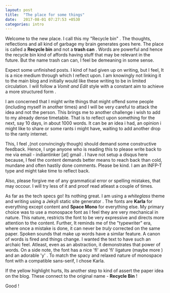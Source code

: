 ```yaml
---
layout: post
title:  "The place for some things"
date:   2017-08-01 07:27:53 +0530
categories: intro
---
```


Welcome to the new place. I call this my "Recycle bin" . The thoughts, reflections and all kind of garbage my brain generates goes here. The place is called a **Recycle bin** and not a **trash can** . Words are powerful and hence the recycle bin kind of affords having stuff that may be relevant in the future. But the name trash can can, I feel be demeaning in some sense. 

Expect some unfinished posts. I kind of had given up on writing, but I feel, It is a nice medium through which I reflect upon. I am knowingly not linking it to the main blog and initially would like these writing to be in limited circulation. I will follow a *Vomit and Edit* style with a constant aim to achieve a more structured form . 


I am concerned that I might write things that might offend some people (including myself in another times) and I will be very careful to attack the idea and not the person. This brings me to another challenge i wish to add to my already dense timetable. That is to reflect upon something for the next, say 10 days, in about 1000 words. It can be an idea i had, an opinion i might like to share or some rants i might have, waiting to add another drop to the ranty internet.

This, I feel ,(not convincingly though) should demand some constructive feedback. Hence, I urge anyone who is reading this to please write back to me via email - indiantinker [at] gmail . I have not setup a disqus here because, I feel the content demands better means to reach back than cold, mundane and often hastily done comments. Please be kind. I am an INFP-T type and might take time to reflect back.

Also, please forgive me of any grammatical error or spelling mistakes, that may occour. I will try less of it and proof read atleast a couple of times.  

As far as the tech specs go! Its nothing great. I am using a *whiteglass* theme and writing using a Jekyll static site generator . The fonts are **Karla** for everything except content and **Space Mono** for everything else. My primary choice was to use a monospace font as I feel they are very mechanical in nature. This nature, restricts the font to be very expressive and directs more attention to the content. Further, It reminds me of the "typewriter" era, where once a mistake is done, it can never be *truly*  corrected on the same paper. Spoken sounds that make up words have a similar feature. A canon of words is fired and things change. I wanted the text to have such an archaic feel. Atleast, even as an abstraction, it demonstrates that power of words. On a side note, the font has a nice 'fl' and 'fi' ligature (maybe more ) and an adorable 'y' . To match the spacy and relaxed nature of monospace font with a compatible sans-serif, I chose Karla. 

If the yellow highlight hurts, Its another step to kind of assert the paper idea on the blog. These connect to the original name - **Recycle Bin** ! 

Good !

